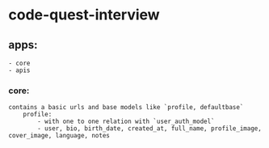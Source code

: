 # code-quest-interview
 
## apps:
    - core
    - apis

### core:
    contains a basic urls and base models like `profile, defaultbase`
        profile:
            - with one to one relation with `user_auth_model`
            - user, bio, birth_date, created_at, full_name, profile_image, cover_image, language, notes
        